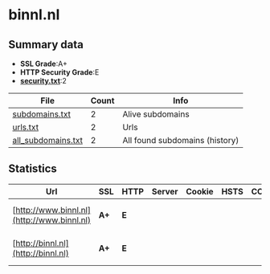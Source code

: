 

# binnl.nl
## Summary data


 - **SSL Grade**:A+
 - **HTTP Security Grade**:E
 - **[security.txt](https://www.digitaleoverheid.nl/nieuws/standaard-security-txt-nu-verplicht-voor-overheid/)**:2


| File       | Count | Info |
|------------|-------|------|
|[subdomains.txt](/data/binnl.nl/subdomains.txt)|2|Alive subdomains|
|[urls.txt](/data/binnl.nl/urls.txt)|2|Urls|
|[all_subdomains.txt](/data/binnl.nl/all_subdomains.txt)|2|All found subdomains (history)|


## Statistics


| Url | SSL | HTTP | Server | Cookie | HSTS | CORS | CTO | CSP | XFO | XXP | RP |FP| Tech |Title |
|--------|-------|-------|------|------|------|------|------|------|------|------|------|------|------|------|
|[http://www.binnl.nl](http://www.binnl.nl)| **A+**| **E**|| | | | | | | | :white_check_mark: | |HSTS Microsoft ASP.NET||
|[http://binnl.nl](http://binnl.nl)| **A+**| **E**|| | | | | | | | :white_check_mark: | |HSTS Microsoft ASP.NET||

